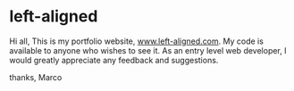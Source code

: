# left-aligned
Hi all,
This is my portfolio website, www.left-aligned.com. My code is available to anyone who wishes to see it. As an entry level web developer, I would greatly appreciate any feedback and suggestions.

thanks,
Marco
